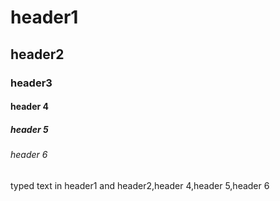 # header1
## header2
### header3
#### header 4
##### header 5
###### header 6

typed text in header1 and header2,header 4,header 5,header 6
